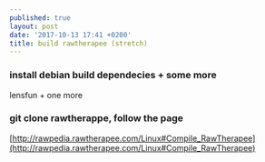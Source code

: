 ```yaml
---
published: true
layout: post
date: '2017-10-13 17:41 +0200'
title: build rawtherapee (stretch)
---
```

### install debian build dependecies + some more

lensfun + one more

### git clone rawtherappe, follow the page

[http://rawpedia.rawtherapee.com/Linux#Compile_RawTherapee](http://rawpedia.rawtherapee.com/Linux#Compile_RawTherapee)
